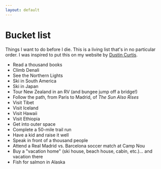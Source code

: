 ```yaml
---
layout: default
---
```


# Bucket list

Things I want to do before I die. This is a living list that's in no particular order. I was inspired to put this on my website by [Dustin Curtis](https://dcurt.is/bucket-list).

- Read a thousand books
- Climb Denali
- See the Northern Lights
- Ski in South America
- Ski in Japan
- Tour New Zealand in an RV (and bungee jump off a bridge!)
- Follow the path, from Paris to Madrid, of *The Sun Also Rises*
- Visit Tibet
- Visit Iceland
- Visit Hawaii
- Visit Ethiopia
- Get into outer space
- Complete a 50-mile trail run
- Have a kid and raise it well
- Speak in front of a thousand people
- Attend a Real Madrid vs. Barcelona soccer match at Camp Nou
- Buy a "vacation home" (ski house, beach house, cabin, etc.)... and vacation there
- Fish for salmon in Alaska
